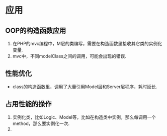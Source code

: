 # 应用
## OOP的构造函数应用
1. 在PHP的mvc编程中，M层的类编写，需要在构造函数里接收其它类的实例化变量.
2. mvc中，不同modelClass之间的调用，可能会出现的错误.


## 性能优化
- class的构造函数里，调用了大量引用Model层和Server层程序，耗时延长.

## 占用性能的操作
1. 实例化类，比如Logic、Model等，比如在构造类中实例，那么每调用一个method，那么要实例化一次.
2. 